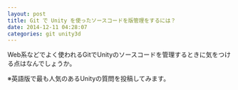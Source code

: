 ```yaml
---
layout: post
title: Git で Unity を使ったソースコードを版管理をするには？
date: 2014-12-11 04:28:07
categories: git unity3d
---
```

<p>Web系などでよく使われるGitでUnityのソースコードを管理するときに気をつける点はなんでしょうか。</p>

<p>※英語版で最も人気のあるUnityの質問を投稿してみます。</p>
